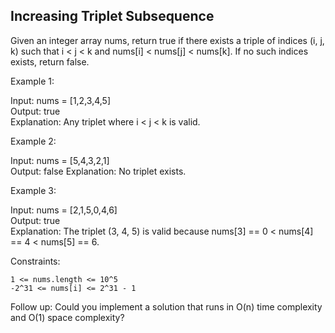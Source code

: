 ## Increasing Triplet Subsequence

Given an integer array nums, return true if there exists a triple of indices (i, j, k) such that i < j < k and nums[i] < nums[j] < nums[k]. If no such indices exists, return false.

 

Example 1:

Input: nums = [1,2,3,4,5]  
Output: true  
Explanation: Any triplet where i < j < k is valid.

Example 2:

Input: nums = [5,4,3,2,1]  
Output: false 
Explanation: No triplet exists.

Example 3:

Input: nums = [2,1,5,0,4,6]  
Output: true  
Explanation: The triplet (3, 4, 5) is valid because nums[3] == 0 < nums[4] == 4 < nums[5] == 6.

 

Constraints:

    1 <= nums.length <= 10^5
    -2^31 <= nums[i] <= 2^31 - 1

 
Follow up: Could you implement a solution that runs in O(n) time complexity and O(1) space complexity?